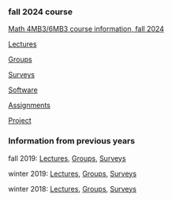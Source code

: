 ### fall 2024 course

[Math 4MB3/6MB3 course information, fall 2024](https://mcmaster.simplesyllabusca.com/en-US/doc/fgibzckz7/Fall-2024-MATH-4MB3-C01-EARN-Mathematical-Biology)

[Lectures](lectures/LectureSchedule.md)

[Groups](groups.md)

[Surveys](surveys.md)

[Software](software.md)

[Assignments](assignments/assignments.md)

[Project](project/project.md)

### Information from previous years

fall 2019: [Lectures](2019f/lectures/LectureSchedule.md), [Groups](./2019f/groups.md), [Surveys](./2019f/surveys.md)

winter 2019: [Lectures](2019w/lectures/LectureSchedule.md), [Groups](./2019w/groups.md), [Surveys](./2019w/surveys.md)

winter 2018: [Lectures](2018/lectures/LectureSchedule.md), [Groups](./2018/groups.md), [Surveys](./2018/surveys.md)
